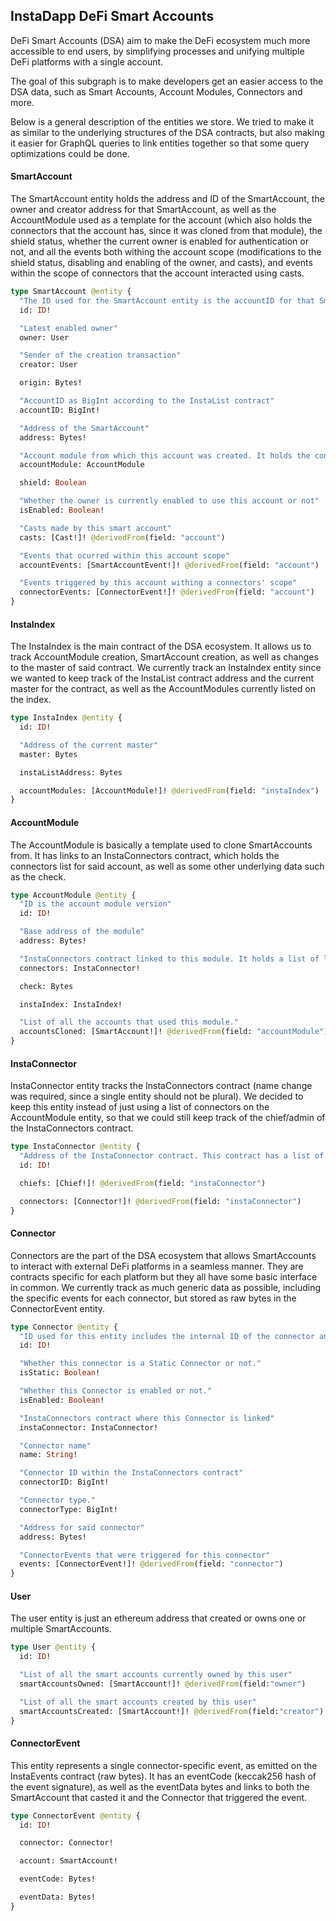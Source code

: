 ## InstaDapp DeFi Smart Accounts

DeFi Smart Accounts (DSA) aim to make the DeFi ecosystem much more accessible to end users, by simplifying processes and unifying multiple DeFi platforms with a single account.

The goal of this subgraph is to make developers get an easier access to the DSA data, such as Smart Accounts, Account Modules, Connectors and more.

Below is a general description of the entities we store. We tried to make it as similar to the underlying structures of the DSA contracts, but also making it easier for GraphQL queries to link entities together so that some query optimizations could be done.

#### SmartAccount

The SmartAccount entity holds the address and ID of the SmartAccount, the owner and creator address for that SmartAccount, as well as the AccountModule used as a template for the account (which also holds the connectors that the account has, since it was cloned from that module), the shield status, whether the current owner is enabled for authentication or not, and all the events both withing the account scope (modifications to the shield status, disabling and enabling of the owner, and casts), and events within the scope of connectors that the account interacted using casts.

```graphql
type SmartAccount @entity {
  "The ID used for the SmartAccount entity is the accountID for that SmartAccount on the InstaList contract"
  id: ID!

  "Latest enabled owner"
  owner: User

  "Sender of the creation transaction"
  creator: User

  origin: Bytes!

  "AccountID as BigInt according to the InstaList contract"
  accountID: BigInt!

  "Address of the SmartAccount"
  address: Bytes!

  "Account module from which this account was created. It holds the connectors linked to this account."
  accountModule: AccountModule

  shield: Boolean

  "Whether the owner is currently enabled to use this account or not"
  isEnabled: Boolean!

  "Casts made by this smart account"
  casts: [Cast!]! @derivedFrom(field: "account")

  "Events that ocurred within this account scope"
  accountEvents: [SmartAccountEvent!]! @derivedFrom(field: "account")

  "Events triggered by this account withing a connectors' scope"
  connectorEvents: [ConnectorEvent!]! @derivedFrom(field: "account")
}
```

#### InstaIndex

The InstaIndex is the main contract of the DSA ecosystem. It allows us to track AccountModule creation, SmartAccount creation, as well as changes to the master of said contract. We currently track an InstaIndex entity since we wanted to keep track of the InstaList contract address and the current master for the contract, as well as the AccountModules currently listed on the index.

```graphql
type InstaIndex @entity {
  id: ID!

  "Address of the current master"
  master: Bytes

  instaListAddress: Bytes

  accountModules: [AccountModule!]! @derivedFrom(field: "instaIndex")
}
```

#### AccountModule

The AccountModule is basically a template used to clone SmartAccounts from. It has links to an InstaConnectors contract, which holds the connectors list for said account, as well as some other underlying data such as the check.

```graphql
type AccountModule @entity {
  "ID is the account module version"
  id: ID!

  "Base address of the module"
  address: Bytes!

  "InstaConnectors contract linked to this module. It holds a list of linked connectors as well as chief/admin information for that contract."
  connectors: InstaConnector!

  check: Bytes

  instaIndex: InstaIndex!

  "List of all the accounts that used this module."
  accountsCloned: [SmartAccount!]! @derivedFrom(field: "accountModule")
}
```

#### InstaConnector

InstaConnector entity tracks the InstaConnectors contract (name change was required, since a single entity should not be plural). We decided to keep this entity instead of just using a list of connectors on the AccountModule entity, so that we could still keep track of the chief/admin of the InstaConnectors contract.

```graphql
type InstaConnector @entity {
  "Address of the InstaConnector contract. This contract has a list of connectors tracked."
  id: ID!

  chiefs: [Chief!]! @derivedFrom(field: "instaConnector")

  connectors: [Connector!]! @derivedFrom(field: "instaConnector")
}
```

#### Connector

Connectors are the part of the DSA ecosystem that allows SmartAccounts to interact with external DeFi platforms in a seamless manner. They are contracts specific for each platform but they all have some basic interface in common. We currently track as much generic data as possible, including the specific events for each connector, but stored as raw bytes in the ConnectorEvent entity.

```graphql
type Connector @entity {
  "ID used for this entity includes the internal ID of the connector and it's type"
  id: ID!

  "Whether this connector is a Static Connector or not."
  isStatic: Boolean!

  "Whether this Connector is enabled or not."
  isEnabled: Boolean!

  "InstaConnectors contract where this Connector is linked"
  instaConnector: InstaConnector!

  "Connector name"
  name: String!

  "Connector ID within the InstaConnectors contract"
  connectorID: BigInt!

  "Connector type."
  connectorType: BigInt!

  "Address for said connector"
  address: Bytes!

  "ConnectorEvents that were triggered for this connector"
  events: [ConnectorEvent!]! @derivedFrom(field: "connector")
}
```

#### User

The user entity is just an ethereum address that created or owns one or multiple SmartAccounts.

```graphql
type User @entity {
  id: ID!

  "List of all the smart accounts currently owned by this user"
  smartAccountsOwned: [SmartAccount!]! @derivedFrom(field:"owner")

  "List of all the smart accounts created by this user"
  smartAccountsCreated: [SmartAccount!]! @derivedFrom(field:"creator")
}
```


#### ConnectorEvent

This entity represents a single connector-specific event, as emitted on the InstaEvents contract (raw bytes). It has an eventCode (keccak256 hash of the event signature), as well as the eventData bytes and links to both the SmartAccount that casted it and the Connector that triggered the event.

```graphql
type ConnectorEvent @entity {
  id: ID!

  connector: Connector!

  account: SmartAccount!

  eventCode: Bytes!

  eventData: Bytes!
}
```
